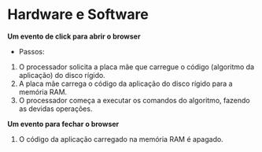 # Hardware e Software

**Um evento de click para abrir o browser**

- Passos:

1. O processador solicita a placa mãe que carregue o código (algoritmo da aplicação) do disco rígido.
2. A placa mãe carrega o código da aplicação do disco rígido para a memória RAM.
3. O processador começa a executar os comandos do algoritmo, fazendo as devidas operações.

**Um evento para fechar o browser**

1. O código da aplicação carregado na memória RAM é apagado.
